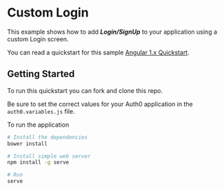 # Custom Login

This example shows how to add ***Login/SignUp*** to your application using a custom Login screen.

You can read a quickstart for this sample [Angular 1.x Quickstart](https://auth0.com/docs/quickstart/spa/angularjs/02-custom-login). 

## Getting Started

To run this quickstart you can fork and clone this repo.

Be sure to set the correct values for your Auth0 application in the `auth0.variables.js` file.

To run the application

```bash
# Install the dependencies
bower install

# Install simple web server
npm install -g serve

# Run
serve
```
